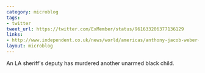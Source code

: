 ```yaml
---
category: microblog
tags:
- twitter
tweet_url: https://twitter.com/ExMember/status/961633206377136129
links:
- http://www.independent.co.uk/news/world/americas/anthony-jacob-weber-dead-lapd-shooting-blakc-teenager-remove-gun-los-angeles-police-officers-a8196401.html
layout: microblog
---
```

An LA sheriff's deputy has murdered another unarmed black child.
